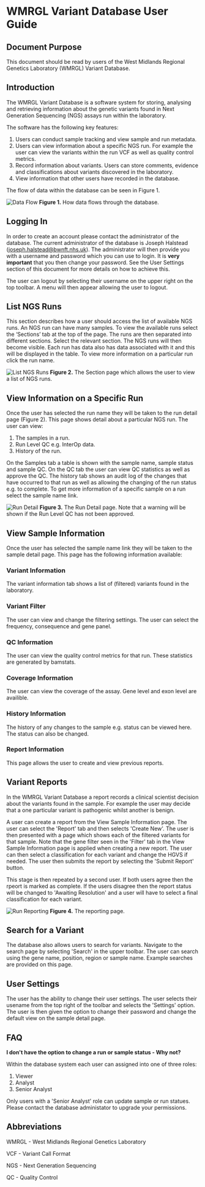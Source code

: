# WMRGL Variant Database User Guide

## Document Purpose


This document should be read by users of the West Midlands Regional Genetics Laboratory (WMRGL) Variant Database.


## Introduction

The WMRGL Variant Database is a software system for storing, analysing and retrieving information about the genetic variants found in Next Generation Sequencing (NGS) assays run within the laboratory. 


The software has the following key features:


1.	Users can conduct sample tracking and view sample and run metadata.
2.	Users can view information about a specific NGS run. For example the user can view the variants within the run VCF as well as quality control metrics.
3.	Record information about variants. Users can store comments, evidence and classifications about variants discovered in the laboratory.
4.	View information that other users have recorded in the database.

The flow of data within the database can be seen in Figure 1.

![Data Flow](images/data_flow.PNG)
**Figure 1.** How data flows through the database.


## Logging In

In order to create an account please contact the administrator of the database. The current administrator of the database is Joseph Halstead (joseph.halstead@bwnft.nhs.uk). The administrator will then provide you with a username and password which you can use to login. It is **very important** that you then change your password. See the User Settings section of this document for more details on how to achieve this.

The user can logout by selecting their username on the upper right on the top toolbar. A menu will then appear allowing the user to logout.

## List NGS Runs

This section describes how a user should access the list of available NGS runs. An NGS run can have many samples. To view the available runs select the ‘Sections’ tab at the top of the page. The runs are then separated into different sections. Select the relevant section. The NGS runs will then become visible. Each run has data also has data associated with it and this will be displayed in the table. To view more information on a particular run click the run name.

![List NGS Runs](images/main_page.PNG)
**Figure 2.** The Section page which allows the user to view a list of NGS runs.

## View Information on a Specific Run

Once the user has selected the run name they will be taken to the run detail page (Figure 2). This page shows detail about a particular NGS run. The user can view:


1.	The samples in a run.
2.	Run Level QC e.g. InterOp data.
3.	History of the run.


On the Samples tab a table is shown with the sample name, sample status and sample QC. On the QC tab the user can view QC statistics as well as approve the QC. The history tab shows an audit log of the changes that have occurred to that run as well as allowing the changing of the run status e.g. to complete. To get more information of a specific sample on a run select the sample name link.

![Run Detail](images/run_detail.PNG)
**Figure 3.** The Run Detail page. Note that a warning will be shown if the Run Level QC has not been approved.


## View Sample Information

Once the user has selected the sample name link they will be taken to the sample detail page. This page has the following information available: 

### Variant Information

The variant information tab shows a list of (filtered) variants found in the laboratory. 

### Variant Filter

The user can view and change the filtering settings. The user can select the frequency, consequence and gene panel.

### QC Information

The user can view the quality control metrics for that run. These statistics are generated by bamstats.

### Coverage Information

The user can view the coverage of the assay. Gene level and exon level are availible.

### History Information

The history of any changes to the sample e.g. status can be viewed here. The status can also be changed.

### Report Information

This page allows the user to create and view previous reports.

## Variant Reports

In the WMRGL Variant Database a report records a clinical scientist decision about the variants found in the sample. For example the user may decide that a one particular variant is pathogenic whilst another is benign.

A user can create a report from the View Sample Information page. The user can select the 'Report' tab and then selects 'Create New'. The user is then presented with a page which shows each of the filtered variants for that sample. Note that the gene filter seen in the 'Filter' tab in the View Sample Information page is applied when creating a new report. The user can then select a classification for each variant and change the HGVS if needed. The user then submits the report by selecting the 'Submit Report' button.

This stage is then repeated by a second user. If both users agree then the rpeort is marked as complete. If the users disagree then the report status will be changed to 'Awaiting Resolution' and a user will have to select a final classification for each variant.

![Run Reporting](images/reporting.PNG)
**Figure 4.** The reporting page.

## Search for a Variant

The database also allows users to search for variants. Navigate to the search page by selecting 'Search' in the upper toolbar. The user can search using the gene name, position, region or sample name. Example searches are provided on this page.

## User Settings

The user has the ability to change their user settings. The user selects their usename from the top right of the toolbar and selects the 'Settings' option. The user is then given the option to change their password and change the default view on the sample detail page. 

## FAQ

**I don't have the option to change a run or sample status - Why not?**

Within the database system each user can assigned into one of three roles:

1. Viewer
2. Analyst
3. Senior Analyst

Only users with a 'Senior Analyst' role can update sample or run statues. Please contact the database administator to upgrade your permissions.

## Abbreviations

WMRGL - West Midlands Regional Genetics Laboratory

VCF - Variant Call Format

NGS - Next Generation Sequencing

QC - Quality Control
